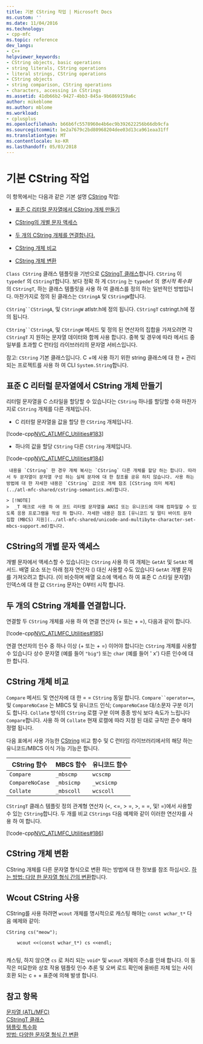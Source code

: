 ```yaml
---
title: 기본 CString 작업 | Microsoft Docs
ms.custom: ''
ms.date: 11/04/2016
ms.technology:
- cpp-mfc
ms.topic: reference
dev_langs:
- C++
helpviewer_keywords:
- CString objects, basic operations
- string literals, CString operations
- literal strings, CString operations
- CString objects
- string comparison, CString operations
- characters, accessing in CStrings
ms.assetid: 41db66b2-9427-4bb3-845a-9b6869159a6c
author: mikeblome
ms.author: mblome
ms.workload:
- cplusplus
ms.openlocfilehash: b66b6fc5578960e4b6ec9b392622256b66db9cfa
ms.sourcegitcommit: be2a7679c2bd80968204dee03d13ca961eaa31ff
ms.translationtype: MT
ms.contentlocale: ko-KR
ms.lasthandoff: 05/03/2018
---
```

# <a name="basic-cstring-operations"></a>기본 CString 작업
이 항목에서는 다음과 같은 기본 설명 [CString](../atl-mfc-shared/reference/cstringt-class.md) 작업:  
  
- [표준 C 리터럴 문자열에서 CString 개체 만들기](#_core_creating_cstring_objects_from_standard_c_literal_strings)  
  
- [CString의 개별 문자 액세스](#_core_accessing_individual_characters_in_a_cstring)  
  
- [두 개의 CString 개체를 연결합니다.](#_core_concatenating_two_cstring_objects)  
  
- [CString 개체 비교](#_core_comparing_cstring_objects)  
  
- [CString 개체 변환](#_core_converting_cstring_objects)  
  
 `Class CString` 클래스 템플릿을 기반으로 [CStringT 클래스](../atl-mfc-shared/reference/cstringt-class.md)합니다. `CString` 이 `typedef` 의 `CStringT`합니다. 보다 정확 하 게 `CString` 는 `typedef` 의 *명시적 특수화* 의 `CStringT`, 하는 클래스 템플릿을 사용 하 여 클래스를 정의 하는 일반적인 방법입니다. 마찬가지로 정의 된 클래스는 `CStringA` 및 `CStringW`합니다.  
  
 `CString``CStringA`, 및 `CStringW` atlstr.h에 정의 됩니다. `CStringT` cstringt.h에 정의 됩니다.  
  
 `CString``CStringA`, 및 `CStringW` 메서드 및 정의 된 연산자의 집합을 가져오려면 각 `CStringT` 지 원하는 문자열 데이터와 함께 사용 합니다. 중복 및 경우에 따라 메서드 중 일부를 초과할 C 런타임 라이브러리의 문자열 서비스입니다.  
  
 참고: `CString` 기본 클래스입니다. C +에 사용 하기 위한 string 클래스에 대 한 + 관리 되는 프로젝트를 사용 하 여 CLI `System.String`합니다.  
  
##  <a name="_core_creating_cstring_objects_from_standard_c_literal_strings"></a> 표준 C 리터럴 문자열에서 CString 개체 만들기  
 리터럴 문자열을 C 스타일을 할당할 수 있습니다는 `CString` 하나를 할당할 수와 마찬가지로 `CString` 개체를 다른 개체입니다.  
  
-   C 리터럴 문자열을 값을 할당 한 `CString` 개체입니다.  
  
 [!code-cpp[NVC_ATLMFC_Utilities#183](../atl-mfc-shared/codesnippet/cpp/basic-cstring-operations_1.cpp)]  
  
-   하나의 값을 할당 `CString` 다른 `CString` 개체입니다.  
  
 [!code-cpp[NVC_ATLMFC_Utilities#184](../atl-mfc-shared/codesnippet/cpp/basic-cstring-operations_2.cpp)]  
  
     내용을 `CString` 한 경우 개체 복사는 `CString` 다른 개체를 할당 하는 합니다. 따라서 두 문자열이 문자열 구성 하는 실제 문자에 대 한 참조를 공유 하지 않습니다. 사용 하는 방법에 대 한 자세한 내용은 `CString` 값으로 개체 참조 [CString 의미 체계](../atl-mfc-shared/cstring-semantics.md)합니다.  
  
    > [!NOTE]
    >  _T 매크로 사용 하 여 코드 리터럴 문자열을 ANSI 또는 유니코드에 대해 컴파일할 수 있도록 응용 프로그램을 작성 하 합니다. 자세한 내용은 참조 [유니코드 및 멀티 바이트 문자 집합 (MBCS) 지원](../atl-mfc-shared/unicode-and-multibyte-character-set-mbcs-support.md)합니다.  
  
##  <a name="_core_accessing_individual_characters_in_a_cstring"></a> CString의 개별 문자 액세스  
 개별 문자에서 액세스할 수 있습니다는 `CString` 사용 하 여 개체는 `GetAt` 및 `SetAt` 메서드. 배열 요소 또는 아래 첨자 연산자 () 대신 사용할 수도 있습니다 `GetAt` 개별 문자를 가져오려고 합니다. (이 비슷하며 배열 요소에 액세스 하 여 표준 C 스타일 문자열) 인덱스에 대 한 값 `CString` 문자는 0부터 시작 합니다.  
  
##  <a name="_core_concatenating_two_cstring_objects"></a> 두 개의 CString 개체를 연결합니다.  
 연결할 두 `CString` 개체를 사용 하 여 연결 연산자 (+ 또는 + =), 다음과 같이 합니다.  
  
 [!code-cpp[NVC_ATLMFC_Utilities#185](../atl-mfc-shared/codesnippet/cpp/basic-cstring-operations_3.cpp)]  
  
 연결 연산자의 인수 중 하나 이상 (+ 또는 + =) 이어야 합니다는 `CString` 개체를 사용할 수 있습니다 상수 문자열 (예를 들어 `"big"`) 또는 `char` (예를 들어 ' x') 다른 인수에 대 한 합니다.  
  
##  <a name="_core_comparing_cstring_objects"></a> CString 개체 비교  
 `Compare` 메서드 및 연산자에 대 한 = = `CString` 동일 합니다. `Compare``operator==`, 및 `CompareNoCase` 는 MBCS 및 유니코드 인식; `CompareNoCase` 대/소문자 구분 이기도 합니다. `Collate` 방식의 `CString` 로캘 구분 이며 종종 방식 보다 속도가 느립니다 `Compare`합니다. 사용 하 여 `Collate` 현재 로캘에 따라 지정 된 대로 규칙만 준수 해야 정렬 됩니다.  
  
 다음 표에서 사용 가능한 [CString](../atl-mfc-shared/reference/cstringt-class.md) 비교 함수 및 C 런타임 라이브러리에서의 해당 하는 유니코드/MBCS 이식 가능 기능은 합니다.  
  
|CString 함수|MBCS 함수|유니코드 함수|  
|----------------------|-------------------|----------------------|  
|`Compare`|`_mbscmp`|`wcscmp`|  
|`CompareNoCase`|`_mbsicmp`|`_wcsicmp`|  
|`Collate`|`_mbscoll`|`wcscoll`|  
  
 `CStringT` 클래스 템플릿 정의 관계형 연산자 (<, \<=, > =, >, = =, 및! =)에서 사용할 수 있는 `CString`합니다. 두 개를 비교 `CStrings` 다음 예제와 같이 이러한 연산자를 사용 하 여 합니다.  
  
 [!code-cpp[NVC_ATLMFC_Utilities#186](../atl-mfc-shared/codesnippet/cpp/basic-cstring-operations_4.cpp)]  
  
##  <a name="_core_converting_cstring_objects"></a> CString 개체 변환  
 CString 개체를 다른 문자열 형식으로 변환 하는 방법에 대 한 정보를 참조 하십시오. [하는 방법: 다양 한 문자열 형식 간의 변환](../text/how-to-convert-between-various-string-types.md)합니다.  
  
## <a name="using-cstring-with-wcout"></a>Wcout CString 사용  
 CString를 사용 하려면 `wcout` 개체를 명시적으로 캐스팅 해야는 `const wchar_t*` 다음 예제와 같이:  
  
```  
CString cs("meow");

    wcout <<(const wchar_t*) cs <<endl;  
 
```  
  
 캐스팅, 하지 않으면 `cs` 로 처리 되는 `void*` 및 `wcout` 개체의 주소를 인쇄 합니다. 이 동작은 미묘한와 상호 작용 템플릿 인수 추론 및 오버 로드 확인에 올바른 자체 있는 사이 호환 되는 c + + 표준에 의해 발생 합니다.  
  
## <a name="see-also"></a>참고 항목  
 [문자열 (ATL/MFC)](../atl-mfc-shared/strings-atl-mfc.md)   
 [CStringT 클래스](../atl-mfc-shared/reference/cstringt-class.md)   
 [템플릿 특수화](../cpp/template-specialization-cpp.md)   
 [방법: 다양한 문자열 형식 간 변환](../text/how-to-convert-between-various-string-types.md)

